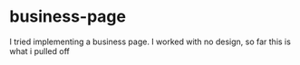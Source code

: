 # business-page
I tried implementing a business page. I worked with no design, so far this is what i pulled off
